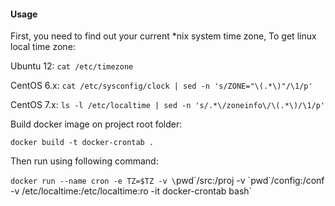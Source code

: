 #### Usage

First, you need to find out your current \*nix system time zone,
To get linux local time zone:

Ubuntu 12: `cat /etc/timezone`

CentOS 6.x: `cat /etc/sysconfig/clock | sed -n 's/ZONE="\(.*\)"/\1/p'`

CentOS 7.x: `ls -l /etc/localtime | sed -n 's/.*\/zoneinfo\/\(.*\)/\1/p'`

Build docker image on project root folder:

`docker build -t docker-crontab .`

Then run using following command:

`docker run --name cron -e TZ=$TZ -v \`pwd\`/src:/proj -v \`pwd\`/config:/conf -v /etc/localtime:/etc/localtime:ro -it docker-crontab bash`
